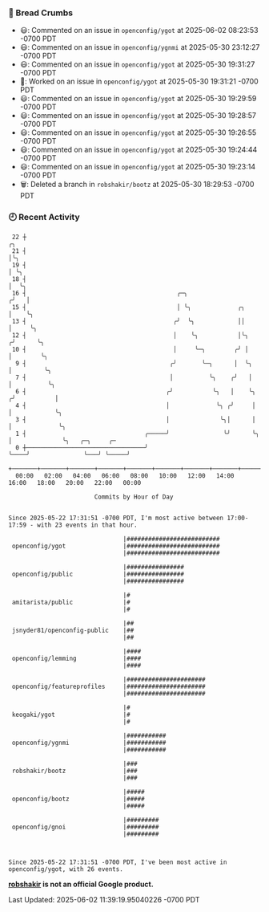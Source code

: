 ### 🍞 Bread Crumbs

 * 😃: Commented on an issue in `openconfig/ygot` at 2025-06-02 08:23:53 -0700 PDT
 * 😃: Commented on an issue in `openconfig/ygnmi` at 2025-05-30 23:12:27 -0700 PDT
 * 😃: Commented on an issue in `openconfig/ygot` at 2025-05-30 19:31:27 -0700 PDT
 * 👀: Worked on an issue in `openconfig/ygot` at 2025-05-30 19:31:21 -0700 PDT
 * 😃: Commented on an issue in `openconfig/ygot` at 2025-05-30 19:29:59 -0700 PDT
 * 😃: Commented on an issue in `openconfig/ygot` at 2025-05-30 19:28:57 -0700 PDT
 * 😃: Commented on an issue in `openconfig/ygot` at 2025-05-30 19:26:55 -0700 PDT
 * 😃: Commented on an issue in `openconfig/ygot` at 2025-05-30 19:24:44 -0700 PDT
 * 😃: Commented on an issue in `openconfig/ygot` at 2025-05-30 19:23:14 -0700 PDT
 * 🗑: Deleted a branch in `robshakir/bootz` at 2025-05-30 18:29:53 -0700 PDT

### 🕘 Recent Activity
```
 22 ┼                                                                        ╭╮
 21 ┤                                                                        │╰╮
 19 ┤                                                                        │ ╰╮
 18 ┤                                                                        │  ╰╮
 16 ┤                                          ╭─╮                          ╭╯   │
 15 ┤                                          │ ╰╮             ╭╮          │    ╰╮
 13 ┤                                         ╭╯  ╰╮            ││          │     ╰╮
 12 ┤                                         │    ╰╮           │╰╮        ╭╯      ╰╮
 10 ┤                                         │     ╰─╮        ╭╯ │        │        ╰╮
  9 ┤                                        ╭╯       ╰─╮      │  ╰╮       │         ╰╮
  7 ┤                                        │          ╰╮    ╭╯   │       │          ╰╮
  6 ┤                                       ╭╯           ╰╮   │    ╰╮     ╭╯           │
  4 ┤                                       │             ╰╮ ╭╯     │     │            ╰╮
  3 ┤                                       │              ╰╮│      │     │             ╰╮
  1 ┤                                 ╭─────╯               ╰╯      ╰╮    │              ╰╮   ╭─╮     ╭─
  0 ┼─────────────────────────────────╯                              ╰────╯               ╰───╯ ╰─────╯
    +───────+───────+───────+───────+───────+───────+───────+───────+───────+───────+───────+───────+────
  00:00   02:00   04:00   06:00   08:00   10:00   12:00   14:00   16:00   18:00   20:00   22:00   00:00   

						Commits by Hour of Day


Since 2025-05-22 17:31:51 -0700 PDT, I'm most active between 17:00-17:59 - with 23 events in that hour.

```



```
                                |##########################
 openconfig/ygot                |##########################
                                |##########################

                                |################
 openconfig/public              |################
                                |################

                                |#
 amitarista/public              |#
                                |#

                                |##
 jsnyder81/openconfig-public    |##
                                |##

                                |####
 openconfig/lemming             |####
                                |####

                                |######################
 openconfig/featureprofiles     |######################
                                |######################

                                |#
 keogaki/ygot                   |#
                                |#

                                |###########
 openconfig/ygnmi               |###########
                                |###########

                                |###
 robshakir/bootz                |###
                                |###

                                |#####
 openconfig/bootz               |#####
                                |#####

                                |#########
 openconfig/gnoi                |#########
                                |#########



Since 2025-05-22 17:31:51 -0700 PDT, I've been most active in openconfig/ygot, with 26 events.

```
**[robshakir](mailto:robjs@google.com) is not an official Google product.**  


Last Updated: 2025-06-02 11:39:19.95040226 -0700 PDT
